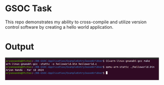 # GSOC Task

This repo demonstrates my ability to cross-compile and utilize version control software by creating a hello world application.

# Output
![output](./Assets/Output.png)
